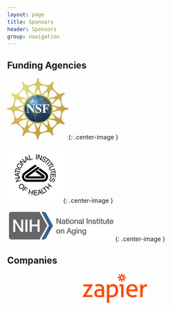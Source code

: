 ```yaml
---
layout: page
title: Sponsors
header: Sponsors
group: navigation
---
```


## Funding Agencies

![nsf](/public/images/NSF_Logo.png){: .center-image }

![nih](/public/images/nih.png){: .center-image }

![nia](/public/images/nia_logo80.jpg){: .center-image }


## Companies
<center><img title="sponsor_zapier" src="/public/images/sponsor_zapier.png" width="150" class="center"> <img/></center>
